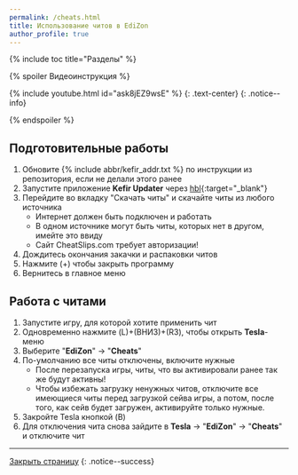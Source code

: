 ```yaml
---
permalink: /cheats.html
title: Использование читов в EdiZon
author_profile: true
---
```

{% include toc title="Разделы" %}

{% spoiler Видеоинструкция %}

{% include youtube.html id="ask8jEZ9wsE" %}
{: .text-center}
{: .notice--info}

{% endspoiler %}

## Подготовительные работы 

1. Обновите {% include abbr/kefir_addr.txt %} по инструкции из репозитория, если не делали этого ранее
1. Запустите приложение **Kefir Updater** через [hbl](hbl){:target="_blank"}
1. Перейдите во вкладку "Скачать читы" и скачайте читы из любого источника 
   * Интернет должен быть подключен и работать
   * В одном источнике могут быть читы, которых нет в другом, имейте это ввиду 
   * Сайт CheatSlips.com требует авторизации!
1. Дождитесь окончания закачки и распаковки читов
1. Нажмите (+) чтобы закрыть программу
1. Вернитесь в главное меню

## Работа с читами

1. Запустите игру, для которой хотите применить чит
1. Одновременно нажмите (L)+(ВНИЗ)+(R3), чтобы открыть **Tesla**-меню 
1. Выберите "**EdiZon**" -> "**Cheats**"
1. По-умолчанию все читы отключены, включите нужные
   + После перезапуска игры, читы, что вы активировали ранее так же будут активны!
   + Чтобы избежать загрузку ненужных читов, отключите все имеющиеся читы перед загрузкой сейва игры, а потом, после того, как сейв будет загружен, активируйте только нужные. 
1. Закройте Tesla кнопкой (B)
1. Для отключения чита снова зайдите в **Tesla** -> "**EdiZon**" -> "**Cheats**" и отключите чит

___

[Закрыть страницу](javascript:window.close();)
{: .notice--success}